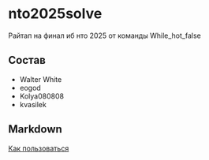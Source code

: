 # nto2025solve
Райтап на финал иб нто 2025 от команды While_hot_false
## Состав
* Walter White
* eogod
* Kolya080808
* kvasilek 
## Markdown 
[Как пользоваться](https://github.com/adam-p/markdown-here/wiki/markdown-cheatsheet#lists)
